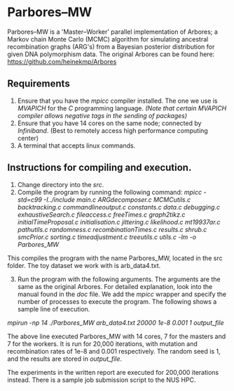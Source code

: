 # Parbores–MW

Parbores–MW is a 'Master–Worker' parallel implementation of Arbores; a Markov chain Monte Carlo (MCMC) algorithm for simulating ancestral
recombination graphs (ARG's) from a Bayesian posterior distribution for given
DNA polymorphism data. The original Arbores can be found here:
https://github.com/heinekmp/Arbores

## Requirements

1. Ensure that you have the *mpicc* compiler installed. The one we use is *MVAPICH* for the *C* programming language.
*(Note that certain MVAPICH compiler allows negative tags in the sending of packages)*
2. Ensure that you have 14 cores on the same node; connected by *Infiniband*. (Best to remotely access high performance computing center)
3. A terminal that accepts linux commands.

## Instructions for compiling and execution.

1. Change directory into the *src*.
2. Compile the program by running the following command: *mpicc -std=c99 -I../include main.c ARGdecomposer.c MCMCutils.c backtracking.c commandlineoutput.c constants.c data.c debugging.c exhaustiveSearch.c fileaccess.c freeTimes.c graph2tikz.c initialTimeProposal.c initialisation.c jittering.c likelihood.c mt19937ar.c pathutils.c randomness.c recombinationTimes.c results.c shrub.c smcPrior.c sorting.c timeadjustment.c treeutils.c utils.c -lm -o Parbores_MW*

This compiles the program with the name Parbores_MW, located in the src folder. The toy dataset we work with is arb_data4.txt.

3. Run the program with the following arguments. The arguments are the same as the original Arbores. For detailed explanation, look into the manual found in the *doc* file. We add the *mpicc* wrapper and specify the number of processes to execute the program. The following shows a sample line of execution.

*mpirun -np 14 ./Parbores_MW arb_data4.txt 20000 1e-8 0.001 1 output_file*

The above line executed Parbores_MW with 14 cores, 7 for the masters and 7 for the workers. It is run for 20,000 iterations, with mutation and recombination rates of 1e-8 and 0.001 respectively. The random seed is 1, and the results are stored in *output_file*. 

The experiments in the written report are executed for 200,000 iterations instead.
There is a sample job submission script to the NUS HPC.
